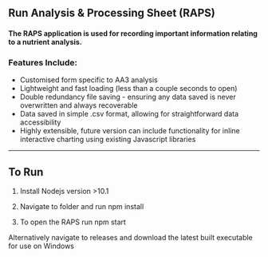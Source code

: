 ## Run Analysis & Processing Sheet (RAPS)

#### The RAPS application is used for recording important information relating to a nutrient analysis.

### Features Include:
- Customised form specific to AA3 analysis
- Lightweight and fast loading (less than a couple seconds to open)
- Double redundancy file saving - ensuring any data saved is never overwritten and always recoverable
- Data saved in simple .csv format, allowing for straightforward data accessibility
- Highly extensible, future version can include functionality for inline interactive charting using existing Javascript libraries

---

## To Run

1. Install Nodejs version >10.1

2. Navigate to folder and run npm install 

3. To open the RAPS run npm start

Alternatively navigate to releases and download the latest built executable for use on Windows
